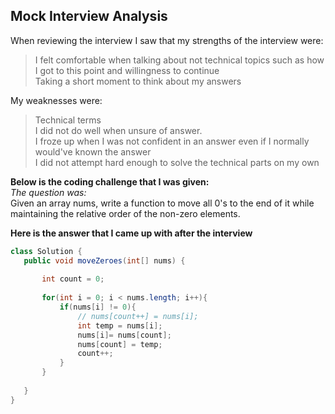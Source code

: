  
 ## Mock Interview Analysis
 
 When reviewing the interview I saw that
 my strengths of the interview were:
 
 > I felt comfortable when talking about not technical topics such as how I got to this point and willingness to continue  
 > Taking a short moment to think about my answers
 
 My weaknesses were:
 > Technical terms  
 > I did not do well when unsure of answer.  
 > I froze up when I was not confident in an answer even if I normally would've known the answer  
 > I did not attempt hard enough to solve the technical parts on my own
 
 
 **Below is the coding challenge that I was given:**  
 *The question was:*  
 Given an array nums, write a function to move all 0's to the end of it while maintaining the relative order of the non-zero elements.  
   
 **Here is the answer that I came up with after the interview**  
 ``` Java
 class Solution {
    public void moveZeroes(int[] nums) {
        
        int count = 0;
        
        for(int i = 0; i < nums.length; i++){
            if(nums[i] != 0){
                // nums[count++] = nums[i];
                int temp = nums[i];
                nums[i]= nums[count];
                nums[count] = temp;
                count++;
            }
        }
       
    }
}
 
 ```
